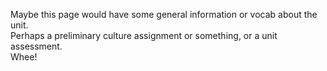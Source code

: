 Maybe this page would have some general information or vocab about the unit.  
Perhaps a preliminary culture assignment or something, or a unit assessment.  
Whee!
